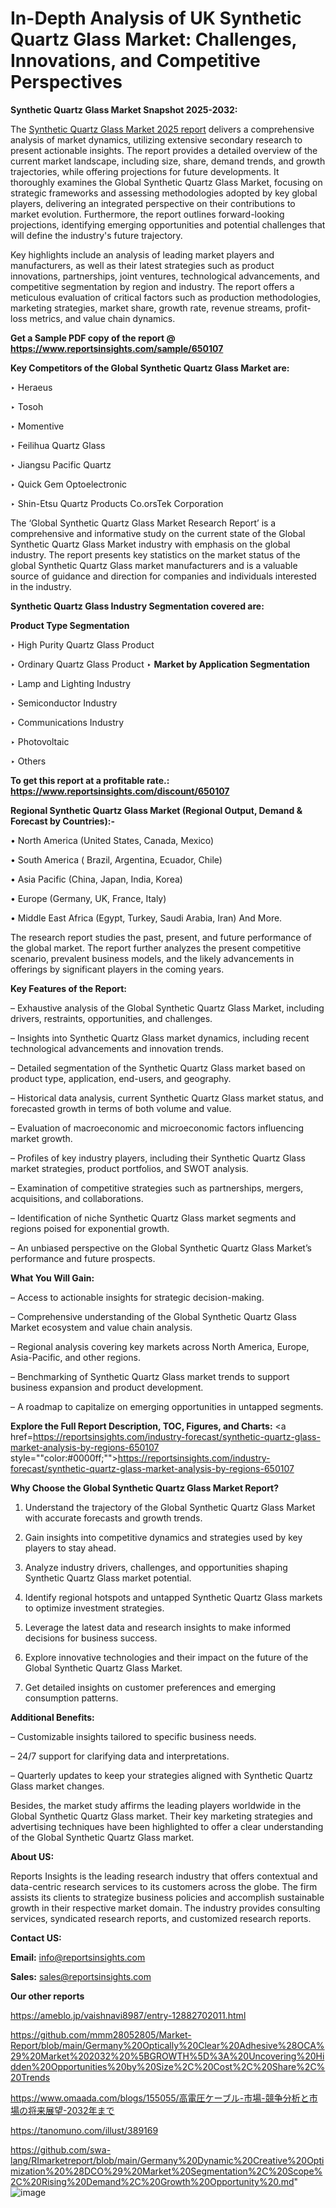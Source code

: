 # In-Depth Analysis of UK Synthetic Quartz Glass Market: Challenges, Innovations, and Competitive Perspectives

<strong>Synthetic Quartz Glass Market Snapshot 2025-2032:</strong>

The <a href=https://www.reportsinsights.com/sample/650107>Synthetic Quartz Glass Market 2025 report</a> delivers a comprehensive analysis of market dynamics, utilizing extensive secondary research to present actionable insights. The report provides a detailed overview of the current market landscape, including size, share, demand trends, and growth trajectories, while offering projections for future developments. It thoroughly examines the Global Synthetic Quartz Glass Market, focusing on strategic frameworks and assessing methodologies adopted by key global players, delivering an integrated perspective on their contributions to market evolution. Furthermore, the report outlines forward-looking projections, identifying emerging opportunities and potential challenges that will define the industry's future trajectory.

Key highlights include an analysis of leading market players and manufacturers, as well as their latest strategies such as product innovations, partnerships, joint ventures, technological advancements, and competitive segmentation by region and industry. The report offers a meticulous evaluation of critical factors such as production methodologies, marketing strategies, market share, growth rate, revenue streams, profit-loss metrics, and value chain dynamics.

<strong>Get a Sample PDF copy of the report @ <a href=https://www.reportsinsights.com/sample/650107 style=color:#0000ff;>https://www.reportsinsights.com/sample/650107</a></strong>

<strong>Key Competitors of the Global Synthetic Quartz Glass Market are:</strong>

‣ Heraeus

‣ Tosoh

‣ Momentive

‣ Feilihua Quartz Glass

‣ Jiangsu Pacific Quartz

‣ Quick Gem Optoelectronic

‣ Shin-Etsu Quartz Products
 Co.orsTek Corporation

The ‘Global Synthetic Quartz Glass Market Research Report’ is a comprehensive and informative study on the current state of the Global Synthetic Quartz Glass Market industry with emphasis on the global industry. The report presents key statistics on the market status of the global Synthetic Quartz Glass market manufacturers and is a valuable source of guidance and direction for companies and individuals interested in the industry.

<strong>Synthetic Quartz Glass Industry Segmentation covered are:</strong>

<strong>Product Type Segmentation</strong>

‣ High Purity Quartz Glass Product

‣ Ordinary Quartz Glass Product
‣ 
<strong>Market by Application Segmentation</strong>

‣ Lamp and Lighting Industry

‣ Semiconductor Industry

‣ Communications Industry

‣ Photovoltaic

‣ Others

<strong>To get this report at a profitable rate.: <a href=https://www.reportsinsights.com/discount/650107 style=color:#0000ff;>https://www.reportsinsights.com/discount/650107</a></strong>

<strong>Regional Synthetic Quartz Glass Market (Regional Output, Demand &amp; Forecast by Countries):-</strong>

• North America (United States, Canada, Mexico)

• South America ( Brazil, Argentina, Ecuador, Chile)

• Asia Pacific (China, Japan, India, Korea)

• Europe (Germany, UK, France, Italy)

• Middle East Africa (Egypt, Turkey, Saudi Arabia, Iran) And More.

The research report studies the past, present, and future performance of the global market. The report further analyzes the present competitive scenario, prevalent business models, and the likely advancements in offerings by significant players in the coming years.

<strong>Key Features of the Report:</strong>

– Exhaustive analysis of the Global Synthetic Quartz Glass Market, including drivers, restraints, opportunities, and challenges.

– Insights into Synthetic Quartz Glass market dynamics, including recent technological advancements and innovation trends.

– Detailed segmentation of the Synthetic Quartz Glass market based on product type, application, end-users, and geography.

– Historical data analysis, current Synthetic Quartz Glass market status, and forecasted growth in terms of both volume and value.

– Evaluation of macroeconomic and microeconomic factors influencing market growth.

– Profiles of key industry players, including their Synthetic Quartz Glass market strategies, product portfolios, and SWOT analysis.

– Examination of competitive strategies such as partnerships, mergers, acquisitions, and collaborations.

– Identification of niche Synthetic Quartz Glass market segments and regions poised for exponential growth.

– An unbiased perspective on the Global Synthetic Quartz Glass Market’s performance and future prospects.

<strong>What You Will Gain:</strong>

– Access to actionable insights for strategic decision-making.

– Comprehensive understanding of the Global Synthetic Quartz Glass Market ecosystem and value chain analysis.

– Regional analysis covering key markets across North America, Europe, Asia-Pacific, and other regions.

– Benchmarking of Synthetic Quartz Glass market trends to support business expansion and product development.

– A roadmap to capitalize on emerging opportunities in untapped segments.

<strong>Explore the Full Report Description, TOC, Figures, and Charts:</strong>
<a href=https://reportsinsights.com/industry-forecast/synthetic-quartz-glass-market-analysis-by-regions-650107 style=""color:#0000ff;"">https://reportsinsights.com/industry-forecast/synthetic-quartz-glass-market-analysis-by-regions-650107</a>

<strong>Why Choose the Global Synthetic Quartz Glass Market Report?</strong>

1. Understand the trajectory of the Global Synthetic Quartz Glass Market with accurate forecasts and growth trends.

2. Gain insights into competitive dynamics and strategies used by key players to stay ahead.

3. Analyze industry drivers, challenges, and opportunities shaping Synthetic Quartz Glass market potential.

4. Identify regional hotspots and untapped Synthetic Quartz Glass markets to optimize investment strategies.

5. Leverage the latest data and research insights to make informed decisions for business success.

6. Explore innovative technologies and their impact on the future of the Global Synthetic Quartz Glass Market.

7. Get detailed insights on customer preferences and emerging consumption patterns.

<strong>Additional Benefits:</strong>

– Customizable insights tailored to specific business needs.

– 24/7 support for clarifying data and interpretations.

– Quarterly updates to keep your strategies aligned with Synthetic Quartz Glass market changes.

Besides, the market study affirms the leading players worldwide in the Global Synthetic Quartz Glass market. Their key marketing strategies and advertising techniques have been highlighted to offer a clear understanding of the Global Synthetic Quartz Glass market.

<strong><strong>About US</strong>:</strong>

Reports Insights is the leading research industry that offers contextual and data-centric research services to its customers across the globe. The firm assists its clients to strategize business policies and accomplish sustainable growth in their respective market domain. The industry provides consulting services, syndicated research reports, and customized research reports.

<strong>Contact US:</strong>

<p class=><b>Email:</b> <a href=mailto:info@reportsinsights.com>info@reportsinsights.com</a></p>
<p class=><b>Sales:</b> <a href=mailto:sales@reportsinsights.com>sales@reportsinsights.com</a></p>

<strong>Our other reports</strong>

<a href=https://ameblo.jp/vaishnavi8987/entry-12882702011.html>https://ameblo.jp/vaishnavi8987/entry-12882702011.html</a>

<a href=https://github.com/mmm28052805/Market-Report/blob/main/Germany%20Optically%20Clear%20Adhesive%28OCA%29%20Market%202032%20%5BGROWTH%5D%3A%20Uncovering%20Hidden%20Opportunities%20by%20Size%2C%20Cost%2C%20Share%2C%20Trends>https://github.com/mmm28052805/Market-Report/blob/main/Germany%20Optically%20Clear%20Adhesive%28OCA%29%20Market%202032%20%5BGROWTH%5D%3A%20Uncovering%20Hidden%20Opportunities%20by%20Size%2C%20Cost%2C%20Share%2C%20Trends</a>

<a href=https://www.omaada.com/blogs/155055/高電圧ケーブル-市場-競争分析と市場の将来展望-2032年まで>https://www.omaada.com/blogs/155055/高電圧ケーブル-市場-競争分析と市場の将来展望-2032年まで</a>

<a href=https://tanomuno.com/illust/389169>https://tanomuno.com/illust/389169</a>

<a href=https://github.com/swa-lang/RImarketreport/blob/main/Germany%20Dynamic%20Creative%20Optimization%20%28DCO%29%20Market%20Segmentation%2C%20Scope%2C%20Rising%20Demand%2C%20Growth%20Opportunity%20.md>https://github.com/swa-lang/RImarketreport/blob/main/Germany%20Dynamic%20Creative%20Optimization%20%28DCO%29%20Market%20Segmentation%2C%20Scope%2C%20Rising%20Demand%2C%20Growth%20Opportunity%20.md</a>"
![image](https://github.com/user-attachments/assets/e7ea4f96-9fac-4740-b8b6-ebe3d538ba7c)
